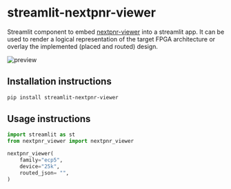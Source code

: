 # streamlit-nextpnr-viewer

Streamlit component to embed [nextpnr-viewer](https://github.com/EDAcation/nextpnr-viewer) into a streamlit app. It can be used to render a logical representation of the target FPGA architecture or overlay the implemented (placed and routed) design.

![preview](./doc/preview.gif)

## Installation instructions

```sh
pip install streamlit-nextpnr-viewer
```

## Usage instructions

```python
import streamlit as st
from nextpnr_viewer import nextpnr_viewer

nextpnr_viewer(
    family="ecp5",
    device="25k",
    routed_json= "",
)
```